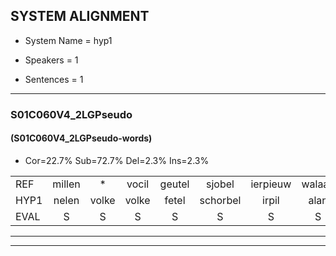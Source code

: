 
## SYSTEM ALIGNMENT

- System Name = hyp1

- Speakers = 1

- Sentences = 1

---

### S01C060V4_2LGPseudo

#### (S01C060V4_2LGPseudo-words)

- Cor=22.7%	Sub=72.7%	Del=2.3%	Ins=2.3%

|  |  |  |  |  |  |  |  |  |  |  |  |  |  |  |  |  |  |  |  |  |  |  |  |  |  |  |  |  |  |  |  |  |  |  |  |  |  |  |  |  |  |  |  |  |
|:--- |:---:|:---:|:---:|:---:|:---:|:---:|:---:|:---:|:---:|:---:|:---:|:---:|:---:|:---:|:---:|:---:|:---:|:---:|:---:|:---:|:---:|:---:|:---:|:---:|:---:|:---:|:---:|:---:|:---:|:---:|:---:|:---:|:---:|:---:|:---:|:---:|:---:|:---:|:---:|:---:|:---:|:---:|:---:|:---:|
| REF | millen | * | vocil | geutel | sjobel | ierpieuw | walaan | erke | haweel | saarweng | gevicht | eemde | bepoud | orstalk | veten | gefouw | vurpaand | nizung | fiewon | kneurem | kneurem | vawaai | strellen | zwieten | foetbans | oonste | muider | grijnken | schielstaug | prilsood | * | vloender | milste | veurder | kloeien | ulen | orponk |  | schodig | ijpo | menuur | spreikje | hiffreeuw | wooien |
| HYP1 | nelen | volke | volke | fetel | schorbel | irpil | alan | erte | hawel | sarweng | gevicht | inde | bebouwd | orstalk | veten | gefal | vurpend | mezun | fewon | kneuren | knur | vawaai | strellen | zweten | foetbans |  | oinste | mader | grenken | scheelstoug | brilsdood | vlunder | milster | ferda | clouen | ulen | orponk | schoudig | epol | en | uur | spreikje | jufreel | wooien |
| EVAL | S | S | S | S | S | S | S | S | S | S |  | S | S |  |  | S | S | S | S | S | S |  |  | S |  | D | S | S | S | S | S | S | S | S | S |  |  | I | S | S | S |  | S |  |
---

---
